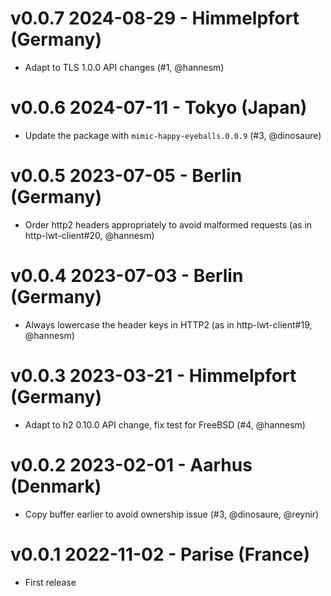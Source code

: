# v0.0.7 2024-08-29 - Himmelpfort (Germany)

- Adapt to TLS 1.0.0 API changes (#1, @hannesm)

# v0.0.6 2024-07-11 - Tokyo (Japan)

- Update the package with `mimic-happy-eyeballs.0.0.9` (#3, @dinosaure)

# v0.0.5 2023-07-05 - Berlin (Germany)

* Order http2 headers appropriately to avoid malformed requests (as in http-lwt-client#20, @hannesm)

# v0.0.4 2023-07-03 - Berlin (Germany)

* Always lowercase the header keys in HTTP2 (as in http-lwt-client#19, @hannesm)

# v0.0.3 2023-03-21 - Himmelpfort (Germany)

* Adapt to h2 0.10.0 API change, fix test for FreeBSD (#4, @hannesm)

# v0.0.2 2023-02-01 - Aarhus (Denmark)

* Copy buffer earlier to avoid ownership issue (#3, @dinosaure, @reynir)

# v0.0.1 2022-11-02 - Parise (France)

* First release
